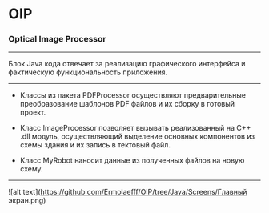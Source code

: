 # **OIP**

### **Optical Image Processor**
____


Блок Java кода отвечает за реализацию графического интерфейса и фактическую функциональность приложения.
____

- Классы из пакета PDFProcessor осуществляют предварительные преобразование шаблонов PDF файлов и их сборку в готовый проект.

- Класс ImageProcessor позволяет вызывать реализованный на C++ .dll модуль, осуществляющий выделение основных компонентов из схемы здания и их запись в тектовый файл.

- Класс MyRobot наносит данные из полученных файлов на новую схему.

____

![alt text](https://github.com/Ermolaefff/OIP/tree/Java/Screens/Главный экран.png)
